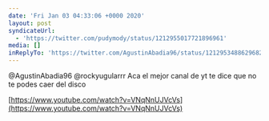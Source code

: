 ```yaml
---
date: 'Fri Jan 03 04:33:06 +0000 2020'
layout: post
syndicateUrl:
  - 'https://twitter.com/pudymody/status/1212955017721896961'
media: []
inReplyTo: 'https://twitter.com/AgustinAbadia96/status/1212953488629682176'
---
```

@AgustinAbadia96 @rockyugularrr Aca el mejor canal de yt te dice que no te podes caer del disco

[https://www.youtube.com/watch?v=VNqNnUJVcVs](https://www.youtube.com/watch?v=VNqNnUJVcVs)
